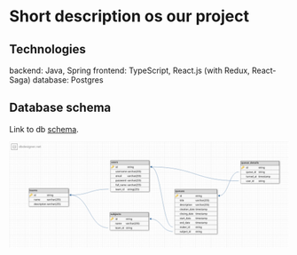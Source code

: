 # Short description os our project

## Technologies
backend: Java, Spring
frontend: TypeScript, React.js (with Redux, React-Saga)
database: Postgres

## Database schema
Link to db [schema](https://dbdesigner.page.link/6Jj9dMk7cHg7wWL38).

![](resources/db_schema.png)
